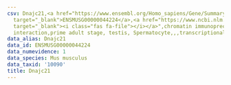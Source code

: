 ```yaml
---
csv: Dnajc21,<a href="https://www.ensembl.org/Homo_sapiens/Gene/Summary?db=core;g=ENSMUSG00000044224"
  target="_blank">ENSMUSG00000044224</a>,<a href="https://www.ncbi.nlm.nih.gov/pubmed/25450459"
  target="_blank"><i class="fas fa-file"></i></a>",chromatin immunoprecipitation assay,direct
  interaction,prime adult stage, testis, Spermatocyte,,,transcriptional regulation,
data_alias: Dnajc21
data_id: ENSMUSG00000044224
data_numevidence: 1
data_species: Mus musculus
data_taxid: '10090'
title: Dnajc21
---
```

